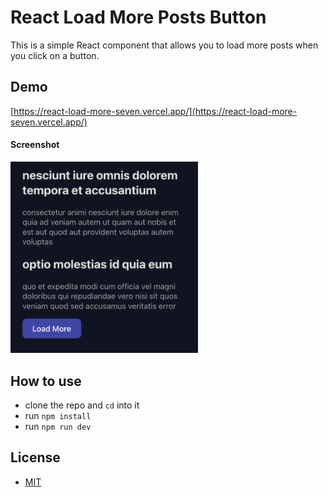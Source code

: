 # React Load More Posts Button

This is a simple React component that allows you to load more posts when you click on a button.

## Demo

[https://react-load-more-seven.vercel.app/](https://react-load-more-seven.vercel.app/)

#### Screenshot

<img src="screenshot.png" alt="screenshot" width="300">

## How to use

- clone the repo and `cd` into it
- run `npm install`
- run `npm run dev`

## License

- [MIT](LICENSE.md)
